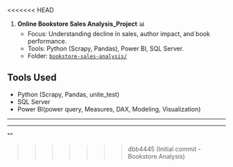 <<<<<<< HEAD

1. **Online Bookstore Sales Analysis_Project** 📊
   - Focus: Understanding decline in sales, author impact, and book performance.
   - Tools: Python (Scrapy, Pandas), Power BI, SQL Server.
   - Folder: [`bookstore-sales-analysis/`](./bookstore-sales-analysis)

## Tools Used
- Python (Scrapy, Pandas, unite_test)
- SQL Server 
- Power BI(power query, Measures, DAX, Modeling, Visualization)

--------------------------------------------------------------------------------------------
--------------------------------------------------------------------------------------------

"" 
>>>>>>> dbb4445 (Initial commit - Bookstore Analysis)
